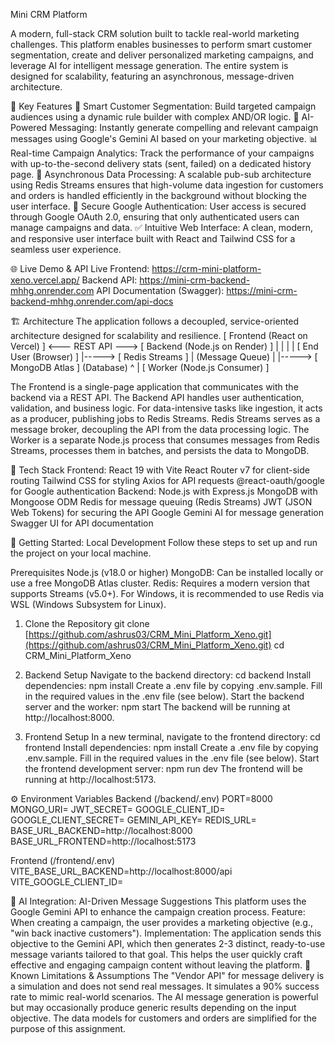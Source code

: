 Mini CRM Platform

A modern, full-stack CRM solution built to tackle real-world marketing challenges. This platform enables businesses to perform smart customer segmentation, create and deliver personalized marketing campaigns, and leverage AI for intelligent message generation. The entire system is designed for scalability, featuring an asynchronous, message-driven architecture.

🚀 Key Features
🎯 Smart Customer Segmentation: Build targeted campaign audiences using a dynamic rule builder with complex AND/OR logic.
🤖 AI-Powered Messaging: Instantly generate compelling and relevant campaign messages using Google's Gemini AI based on your marketing objective.
📊 Real-time Campaign Analytics: Track the performance of your campaigns with up-to-the-second delivery stats (sent, failed) on a dedicated history page.
🔄 Asynchronous Data Processing: A scalable pub-sub architecture using Redis Streams ensures that high-volume data ingestion for customers and orders is handled efficiently in the background without blocking the user interface.
🔐 Secure Google Authentication: User access is secured through Google OAuth 2.0, ensuring that only authenticated users can manage campaigns and data.
✅ Intuitive Web Interface: A clean, modern, and responsive user interface built with React and Tailwind CSS for a seamless user experience.

🌐 Live Demo & API
Live Frontend: https://crm-mini-platform-xeno.vercel.app/
Backend API: https://mini-crm-backend-mhhg.onrender.com
API Documentation (Swagger): https://mini-crm-backend-mhhg.onrender.com/api-docs

🏗️ Architecture
The application follows a decoupled, service-oriented architecture designed for scalability and resilience.
[ Frontend (React on Vercel) ] <--- REST API ---> [ Backend (Node.js on Render) ]
           |                                                    |
           |                                                    |
[ End User (Browser) ]                                          |-----> [ Redis Streams ]
                                                                |         (Message Queue)
                                                                |
                                                                |-----> [ MongoDB Atlas ]
                                                                          (Database)
                                                                              ^
                                                                              |
                                                                [ Worker (Node.js Consumer) ]


The Frontend is a single-page application that communicates with the backend via a REST API.
The Backend API handles user authentication, validation, and business logic. For data-intensive tasks like ingestion, it acts as a producer, publishing jobs to Redis Streams.
Redis Streams serves as a message broker, decoupling the API from the data processing logic.
The Worker is a separate Node.js process that consumes messages from Redis Streams, processes them in batches, and persists the data to MongoDB.

🧠 Tech Stack
Frontend:
React 19 with Vite
React Router v7 for client-side routing
Tailwind CSS for styling
Axios for API requests
@react-oauth/google for Google authentication
Backend:
Node.js with Express.js
MongoDB with Mongoose ODM
Redis for message queuing (Redis Streams)
JWT (JSON Web Tokens) for securing the API
Google Gemini AI for message generation
Swagger UI for API documentation


💪 Getting Started: Local Development
Follow these steps to set up and run the project on your local machine.

Prerequisites
Node.js (v18.0 or higher)
MongoDB: Can be installed locally or use a free MongoDB Atlas cluster.
Redis: Requires a modern version that supports Streams (v5.0+). For Windows, it is recommended to use Redis via WSL (Windows Subsystem for Linux).
1. Clone the Repository
git clone [https://github.com/ashrus03/CRM_Mini_Platform_Xeno.git](https://github.com/ashrus03/CRM_Mini_Platform_Xeno.git)
cd CRM_Mini_Platform_Xeno


2. Backend Setup
Navigate to the backend directory: cd backend
Install dependencies: npm install
Create a .env file by copying .env.sample.
Fill in the required values in the .env file (see below).
Start the backend server and the worker: npm start
The backend will be running at http://localhost:8000.
3. Frontend Setup
In a new terminal, navigate to the frontend directory: cd frontend
Install dependencies: npm install
Create a .env file by copying .env.sample.
Fill in the required values in the .env file (see below).
Start the frontend development server: npm run dev
The frontend will be running at http://localhost:5173.

⚙️ Environment Variables
Backend (/backend/.env)
PORT=8000
MONGO_URI=<your-mongodb-uri>
JWT_SECRET=<your-strong-jwt-secret>
GOOGLE_CLIENT_ID=<your-google-oauth-client-id>
GOOGLE_CLIENT_SECRET=<your-google-oauth-client-secret>
GEMINI_API_KEY=<your-google-gemini-api-key>
REDIS_URL=<your-redis-url>
BASE_URL_BACKEND=http://localhost:8000
BASE_URL_FRONTEND=http://localhost:5173


Frontend (/frontend/.env)
VITE_BASE_URL_BACKEND=http://localhost:8000/api
VITE_GOOGLE_CLIENT_ID=<your-google-oauth-client-id>


🤖 AI Integration: AI-Driven Message Suggestions
This platform uses the Google Gemini API to enhance the campaign creation process.
Feature: When creating a campaign, the user provides a marketing objective (e.g., "win back inactive customers").
Implementation: The application sends this objective to the Gemini API, which then generates 2-3 distinct, ready-to-use message variants tailored to that goal. This helps the user quickly craft effective and engaging campaign content without leaving the platform.
📝 Known Limitations & Assumptions
The "Vendor API" for message delivery is a simulation and does not send real messages. It simulates a 90% success rate to mimic real-world scenarios.
The AI message generation is powerful but may occasionally produce generic results depending on the input objective.
The data models for customers and orders are simplified for the purpose of this assignment.
